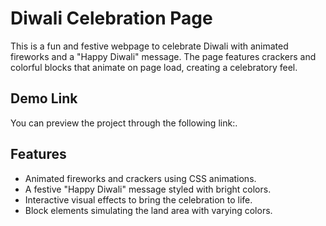 # Diwali Celebration Page

This is a fun and festive webpage to celebrate Diwali with animated fireworks and a "Happy Diwali" message. The page features crackers and colorful blocks that animate on page load, creating a celebratory feel.

## Demo Link

You can preview the project through the following link:.

## Features

- Animated fireworks and crackers using CSS animations.
- A festive "Happy Diwali" message styled with bright colors.
- Interactive visual effects to bring the celebration to life.
- Block elements simulating the land area with varying colors.



